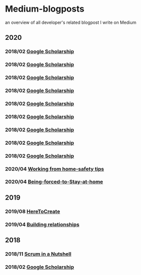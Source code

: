 # Medium-blogposts
an overview of all developer's related blogpost I write on Medium

## 2020
### 2018/02 [Google Scholarship](https://medium.com/@diana.vile/google-developer-scholarship-front-end-web-dev-phase-1-f8b1e0b9c3af)
### 2018/02 [Google Scholarship](https://medium.com/@diana.vile/google-developer-scholarship-front-end-web-dev-phase-1-f8b1e0b9c3af)
### 2018/02 [Google Scholarship](https://medium.com/@diana.vile/google-developer-scholarship-front-end-web-dev-phase-1-f8b1e0b9c3af)
### 2018/02 [Google Scholarship](https://medium.com/@diana.vile/google-developer-scholarship-front-end-web-dev-phase-1-f8b1e0b9c3af)
### 2018/02 [Google Scholarship](https://medium.com/@diana.vile/google-developer-scholarship-front-end-web-dev-phase-1-f8b1e0b9c3af)
### 2018/02 [Google Scholarship](https://medium.com/@diana.vile/google-developer-scholarship-front-end-web-dev-phase-1-f8b1e0b9c3af)
### 2018/02 [Google Scholarship](https://medium.com/@diana.vile/google-developer-scholarship-front-end-web-dev-phase-1-f8b1e0b9c3af)
### 2018/02 [Google Scholarship](https://medium.com/@diana.vile/google-developer-scholarship-front-end-web-dev-phase-1-f8b1e0b9c3af)
### 2018/02 [Google Scholarship](https://medium.com/@diana.vile/google-developer-scholarship-front-end-web-dev-phase-1-f8b1e0b9c3af)

### 2020/04 [Working from home-safety tips](https://medium.com/@diana.vile/working-from-home-safety-tips-7922ff454a89)
### 2020/04 [Being-forced-to-Stay-at-home](https://medium.com/@diana.vile/being-forced-to-stay-at-home-4b824a56c2ee)

## 2019
### 2019/08 [HereToCreate](https://medium.com/@diana.vile/heretocreate1-create-a-static-html5-page-template-from-scratch-e20354a0033a)
### 2019/04 [Building relationships](https://medium.com/@diana.vile/building-relationships-in-a-hyperconnected-world-176ac947c647)

## 2018
### 2018/11 [Scrum in a Nutshell](https://medium.com/@diana.vile/scrum-in-a-nutshell-a-short-introduction-to-an-agile-work-methodology-from-a-female-perspective-b1629d23848)
### 2018/02 [Google Scholarship](https://medium.com/@diana.vile/google-developer-scholarship-front-end-web-dev-phase-1-f8b1e0b9c3af)
